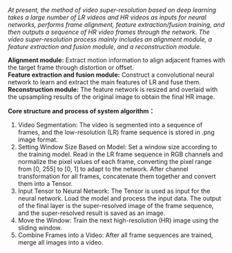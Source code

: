 _At present, the method of video super-resolution based on deep learning takes a large number of LR videos and HR videos as inputs for neural networks, performs frame alignment, feature extraction/fusion training, and then outputs a sequence of HR video frames through the network. The video super-resolution process mainly includes an alignment module, a feature extraction and fusion module, and a reconstruction module._

**Alignment module:** Extract motion information to align adjacent frames with the target frame through distortion or offset.  
**Feature extraction and fusion module:** Construct a convolutional neural network to learn and extract the main features of LR and fuse them.  
**Reconstruction module:** The feature network is resized and overlaid with the upsampling results of the original image to obtain the final HR image.  

**Core structure and process of system algorithm：**
1. Video Segmentation: The video is segmented into a sequence of frames, and the low-resolution (LR) frame sequence is stored in .png image format.
2. Setting Window Size Based on Model: Set a window size according to the training model. Read in the LR frame sequence in RGB channels and normalize the pixel values of each frame, converting the pixel range from [0, 255] to [0, 1] to adapt to the network. After channel transformation for all frames, concatenate them together and convert them into a Tensor.
3. Input Tensor to Neural Network: The Tensor is used as input for the neural network. Load the model and process the input data. The output of the final layer is the super-resolved image of the frame sequence, and the super-resolved result is saved as an image.
4. Move the Window: Train the next high-resolution (HR) image using the sliding window.
5. Combine Frames into a Video: After all frame sequences are trained, merge all images into a video.
